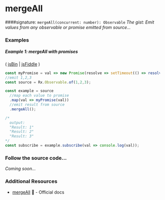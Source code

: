 # mergeAll
####signature: `mergeAll(concurrent: number): Observable`
*The gist: Emit values from any observable or promise emitted from source...*


### Examples

##### Example 1: mergeAll with promises

( [jsBin](http://jsbin.com/worecuhiba/1/edit?js,console) | [jsFiddle](https://jsfiddle.net/btroncone/0sc4nsxa/) )

```js
const myPromise = val => new Promise(resolve => setTimeout(() => resolve(`Result: ${val}`), 2000))
//emit 1,2,3
const source = Rx.Observable.of(1,2,3);

const example = source
  //map each value to promise
  .map(val => myPromise(val))
  //emit result from source
  .mergeAll();

/*
  output:
  "Result: 1"
  "Result: 2"
  "Result: 3"
*/
const subscribe = example.subscribe(val => console.log(val));
```


### Follow the source code...
*Coming soon...*


### Additional Resources
* [mergeAll](http://reactivex.io/rxjs/class/es6/Observable.js~Observable.html#instance-method-mergeAll) :newspaper: - Official docs
